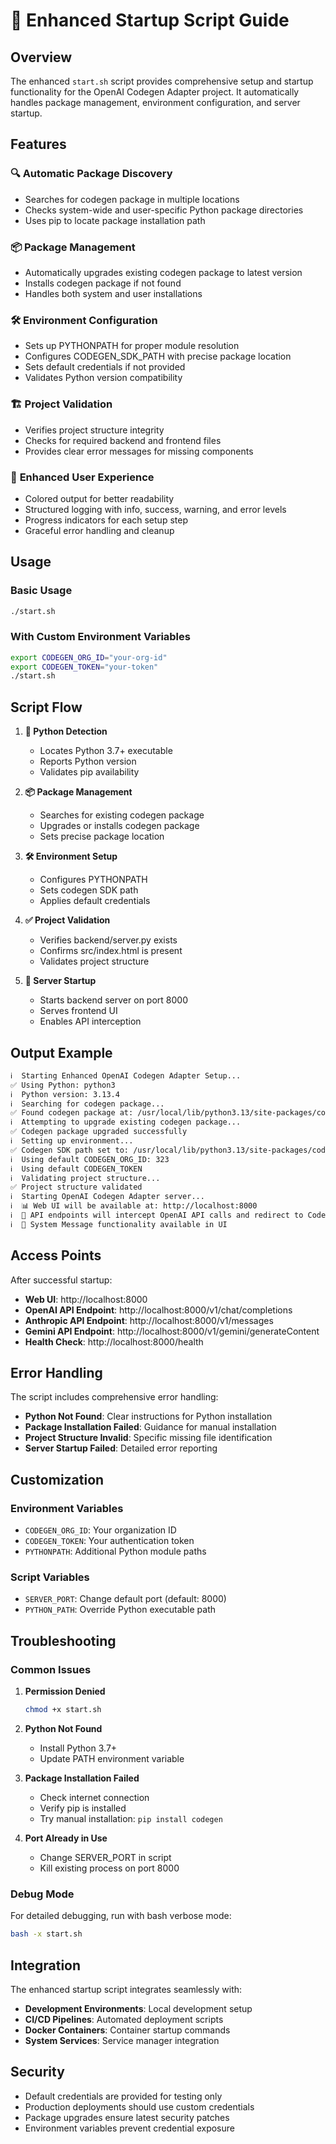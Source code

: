 # 🚀 Enhanced Startup Script Guide

## Overview

The enhanced `start.sh` script provides comprehensive setup and startup functionality for the OpenAI Codegen Adapter project. It automatically handles package management, environment configuration, and server startup.

## Features

### 🔍 **Automatic Package Discovery**
- Searches for codegen package in multiple locations
- Checks system-wide and user-specific Python package directories
- Uses pip to locate package installation path

### 📦 **Package Management**
- Automatically upgrades existing codegen package to latest version
- Installs codegen package if not found
- Handles both system and user installations

### 🛠️ **Environment Configuration**
- Sets up PYTHONPATH for proper module resolution
- Configures CODEGEN_SDK_PATH with precise package location
- Sets default credentials if not provided
- Validates Python version compatibility

### 🏗️ **Project Validation**
- Verifies project structure integrity
- Checks for required backend and frontend files
- Provides clear error messages for missing components

### 🎨 **Enhanced User Experience**
- Colored output for better readability
- Structured logging with info, success, warning, and error levels
- Progress indicators for each setup step
- Graceful error handling and cleanup

## Usage

### Basic Usage
```bash
./start.sh
```

### With Custom Environment Variables
```bash
export CODEGEN_ORG_ID="your-org-id"
export CODEGEN_TOKEN="your-token"
./start.sh
```

## Script Flow

1. **🐍 Python Detection**
   - Locates Python 3.7+ executable
   - Reports Python version
   - Validates pip availability

2. **📦 Package Management**
   - Searches for existing codegen package
   - Upgrades or installs codegen package
   - Sets precise package location

3. **🛠️ Environment Setup**
   - Configures PYTHONPATH
   - Sets codegen SDK path
   - Applies default credentials

4. **✅ Project Validation**
   - Verifies backend/server.py exists
   - Confirms src/index.html is present
   - Validates project structure

5. **🚀 Server Startup**
   - Starts backend server on port 8000
   - Serves frontend UI
   - Enables API interception

## Output Example

```bash
ℹ️  Starting Enhanced OpenAI Codegen Adapter Setup...
✅ Using Python: python3
ℹ️  Python version: 3.13.4
ℹ️  Searching for codegen package...
✅ Found codegen package at: /usr/local/lib/python3.13/site-packages/codegen
ℹ️  Attempting to upgrade existing codegen package...
✅ Codegen package upgraded successfully
ℹ️  Setting up environment...
✅ Codegen SDK path set to: /usr/local/lib/python3.13/site-packages/codegen
ℹ️  Using default CODEGEN_ORG_ID: 323
ℹ️  Using default CODEGEN_TOKEN
ℹ️  Validating project structure...
✅ Project structure validated
ℹ️  Starting OpenAI Codegen Adapter server...
ℹ️  📊 Web UI will be available at: http://localhost:8000
ℹ️  🔧 API endpoints will intercept OpenAI API calls and redirect to Codegen SDK
ℹ️  🎯 System Message functionality available in UI
```

## Access Points

After successful startup:

- **Web UI**: http://localhost:8000
- **OpenAI API Endpoint**: http://localhost:8000/v1/chat/completions
- **Anthropic API Endpoint**: http://localhost:8000/v1/messages
- **Gemini API Endpoint**: http://localhost:8000/v1/gemini/generateContent
- **Health Check**: http://localhost:8000/health

## Error Handling

The script includes comprehensive error handling:

- **Python Not Found**: Clear instructions for Python installation
- **Package Installation Failed**: Guidance for manual installation
- **Project Structure Invalid**: Specific missing file identification
- **Server Startup Failed**: Detailed error reporting

## Customization

### Environment Variables

- `CODEGEN_ORG_ID`: Your organization ID
- `CODEGEN_TOKEN`: Your authentication token
- `PYTHONPATH`: Additional Python module paths

### Script Variables

- `SERVER_PORT`: Change default port (default: 8000)
- `PYTHON_PATH`: Override Python executable path

## Troubleshooting

### Common Issues

1. **Permission Denied**
   ```bash
   chmod +x start.sh
   ```

2. **Python Not Found**
   - Install Python 3.7+
   - Update PATH environment variable

3. **Package Installation Failed**
   - Check internet connection
   - Verify pip is installed
   - Try manual installation: `pip install codegen`

4. **Port Already in Use**
   - Change SERVER_PORT in script
   - Kill existing process on port 8000

### Debug Mode

For detailed debugging, run with bash verbose mode:
```bash
bash -x start.sh
```

## Integration

The enhanced startup script integrates seamlessly with:

- **Development Environments**: Local development setup
- **CI/CD Pipelines**: Automated deployment scripts
- **Docker Containers**: Container startup commands
- **System Services**: Service manager integration

## Security

- Default credentials are provided for testing only
- Production deployments should use custom credentials
- Package upgrades ensure latest security patches
- Environment variables prevent credential exposure

